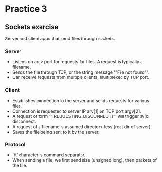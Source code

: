 # Practice 3

## Sockets exercise

Server and client apps that send files through sockets.

### Server
* Listens on argv port for requests for files. A request is typically a filename.
* Sends the file through TCP, or the string message '"File not found"'.
* Can receive requests from multiple clients, multiplexed by TCP port.

### Client
* Establishes connection to the server and sends requests for various files.
* Connection is requested to server IP arv[1] on TCP port argv[2].
* A request of form '"[REQUESTING_DISCONNECT]"' will trigger sv|cl disconnect.
* A request of a filename is assumed directory-less (root dir of server).
* Saves the file being sent to it by the server.

### Protocol
* '\t' character is command separator.
* When sending a file, we first send size (unsigned long), then packets of the file.
